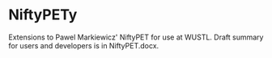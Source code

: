 # NiftyPETy

Extensions to Pawel Markiewicz' NiftyPET for use at WUSTL. Draft summary for users and developers is in NiftyPET.docx.